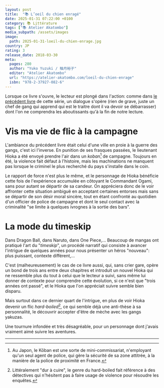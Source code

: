 ```yaml
---
layout: post
title:  "📚 L’oeil du chien enragé"
date: 2025-01-31 07:22:00 +0100
category: 📚 Littérature
tags: ["📚 Atelier Akatombo"]
media_subpath: /assets/images
image:
  path: 2025-01-31-loeil-du-chien-enrage.jpg
country: JP
rating: 3
release_date: 2018-03-30
meta:
  pages: 280
  author: "Yuko Yuzuki / 柚月裕子"
  editor: "Atelier Akatombo"
  url: "https://atelier-akatombo.com/loeil-du-chien-enrage"
  isbn: "978-2-37927-082-6"
---
```


Lorsque ce livre s'ouvre, le lecteur est plongé dans l'action: comme dans [le précédent livre](/posts/le-loup-d-hiroshima/) de cette série, un dialogue s'opère (rien de grave, juste un chef de gang qui apprend qui est le traitre dont il va devoir se débarrasser) dont l'on ne comprendra les aboutissants qu'à la fin de notre lecture.

# Vis ma vie de flic à la campagne

L'ambiance du précédent livre était celui d'une ville en proie à la guerre des gangs, c'est ici l'inverse. En punition de ses frasques passées, le lieutenant Hioka a été envoyé prendre l'air dans un *koban*[^1] de campagne. Toujours en été, la violence fait défaut à l'histoire, mais les machinations ne manquent pas lorsque le criminel le plus recherché du pays s'installe dans le coin.

Le rapport de force n'est plus le même, et le personnage de Hioka bénéficie cette fois de l'expérience accumulée en côtoyant le Commandant Ogami, sans pour autant se départir de sa candeur. On appréciera donc de le voir affronter cette situation ambiguë en acceptant certaines entorses mais sans se départir de son désir moral sincère, tout en étant confronté au quotidien d'un officier de police de campagne et dont le seul contact avec la criminalité "se limite à quelques ivrognes à la sortie des bars".

# La mode du timeskip

Dans Dragon Ball, dans Naruto, dans One Piece,... Beaucoup de mangas ont pratiqué l'art du "*timeskip*", un procédé narratif qui consiste à avancer l'intrigue de quelques années pour nous présenter un héros "nouveau": plus puissant, contexte différent,...

C'est (malheureusement) le cas de ce livre aussi, qui, sans crier gare, opère un bond de trois ans entre deux chapitres et introduit un nouvel Hioka qui ne ressemble plus du tout à celui que le lecteur a suivi, sans même lui donner de contexte pour comprendre cette évolution, si ce n'est que "trois années ont passé", et le Hioka que l'on appréciait suivre semble bien disparu.

Mais surtout dans ce dernier quart de l'intrigue, en plus de voir Hioka devenir un flic *hard-boiled*[^2], ce qui semble déjà une anti-thèse à sa personnalité, le découvrir accepter d'être de mèche avec les gangs yakuzas.

Une tournure infondée et très désagréable, pour un personnage dont j'avais vraiment aimé suivre les aventures.

* * *
[^1]: Au Japon, le <wiki>Kōban</wiki> est une sorte de mini-commissariat, n'employant qu'un seul agent de police, qui gère la sécurité de sa zone attitrée, à la manière de la <wiki page="Police de proximité en France">police de proximité</wiki> en France.
[^2]: Littéralement "dur à cuire", le genre du <wiki page="Hardboiled">hard-boiled</wiki> fait référence à des détectives qui n'hésitent pas à faire usage de violence pour résoudre les enquêtes.
